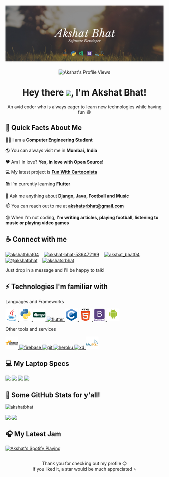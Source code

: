 # [![Akshat Bhat Header](https://raw.githubusercontent.com/AkshatBhat/AkshatBhat/main/Github%20Banner.png?token=ALOALAPJOAKQSY3SNK4WNTTAWJVWQ)](https://github.com/AkshatBhat)

<p align="center">
    <img src="https://visitor-badge-reloaded.herokuapp.com/badge?page_id=AkshatBhat.visitor.badge.reloaded.23.05.2021&color=55acb7&style=for-the-badge&logo=Github&text=Profile_Views" alt="Akshat's Profile Views" />
</p>

<h1 align="center">Hey there <img src="https://media.giphy.com/media/hvRJCLFzcasrR4ia7z/giphy.gif" width="25px">, I'm Akshat Bhat!</h1>
<p align="center">An avid coder who is always eager to learn new technologies while having fun 😄</p>

<h2 align="left">🏃 Quick Facts About Me</h2>
<p align="left">

👨‍💻 I am a **Computer Engineering Student** 

🌎 You can always visit me in **Mumbai, India**

❤️ Am I in love? **Yes, in love with Open Source!**

💻 My latest project is **[Fun With Cartoonista](https://github.com/TrushaT/Fun-With-Cartoonista)**

📚 I’m currently learning **Flutter**

💬 Ask me anything about **Django, Java, Football and Music**

📫 You can reach out to me at **akshatsrbhat@gmail.com**

😎 When I'm not coding, **I'm writing articles, playing football, listening to music or playing video games**

</p>


<h2 align="left">☕ Connect with me</h2>
<p align="left">
    <a href="https://twitter.com/akshatbhat04" target="blank"><img align="center" src="https://img.shields.io/badge/Twitter-1DA1F2?style=for-the-badge&logo=twitter&logoColor=white" alt="akshatbhat04" /></a>
    &nbsp;&nbsp;
    <a href="https://linkedin.com/in/akshat-bhat-536472199" target="blank"><img align="center" src="https://img.shields.io/badge/LinkedIn-0077B5?style=for-the-badge&logo=linkedin&logoColor=white" alt="akshat-bhat-536472199" /></a>
    &nbsp;&nbsp;
    <a href="https://instagram.com/akshat_bhat04" target="blank"><img align="center" src="https://img.shields.io/badge/Instagram-E4405F?style=for-the-badge&logo=instagram&logoColor=white" alt="akshat_bhat04" /></a>
    &nbsp;&nbsp;
    <a href="https://medium.com/@akshatbhat" target="blank"><img align="center" src="https://img.shields.io/badge/Medium-12100E?style=for-the-badge&logo=medium&logoColor=white" alt="@akshatbhat"/></a>
    &nbsp;&nbsp;
    <a href="https://www.leetcode.com/akshatsrbhat" target="blank"><img align="center" src="https://img.shields.io/badge/LeetCode-FFA116?style=for-the-badge&logo=leetcode&logoColor=white" alt="akshatsrbhat"/></a>
</p>
<p align="left">Just drop in a message and I'll be happy to talk!</p>


<h2 align="left">⚡ Technologies I'm familiar with</h2>

<p align="left">Languages and Frameworks</p>
<p align="left">
    <a href="https://www.java.com" target="_blank"> <img src="https://raw.githubusercontent.com/devicons/devicon/master/icons/java/java-original.svg" alt="java" width="40" height="40" /> </a>
    <a href="https://www.python.org" target="_blank"> <img src="https://raw.githubusercontent.com/devicons/devicon/master/icons/python/python-original.svg" alt="python" width="40" height="40" /> </a>
    <a href="https://www.djangoproject.com/" target="_blank"> <img src="https://raw.githubusercontent.com/devicons/devicon/master/icons/django/django-original.svg" alt="django" width="40" height="40" /> </a>
    <a href="https://flutter.dev" target="_blank"> <img src="https://www.vectorlogo.zone/logos/flutterio/flutterio-icon.svg" alt="flutter" width="40" height="40" /> </a>
    <a href="https://www.cprogramming.com/" target="_blank"> <img src="https://raw.githubusercontent.com/devicons/devicon/master/icons/c/c-original.svg" alt="c" width="40" height="40" /> </a>
    <a href="https://www.w3.org/html/" target="_blank"> <img src="https://raw.githubusercontent.com/devicons/devicon/master/icons/html5/html5-original-wordmark.svg" alt="html5" width="40" height="40" /> </a>
    <a href="https://getbootstrap.com" target="_blank"> <img src="https://raw.githubusercontent.com/devicons/devicon/master/icons/bootstrap/bootstrap-plain-wordmark.svg" alt="bootstrap" width="40" height="40" /> </a>
    <a href="https://developer.android.com" target="_blank"> <img src="https://raw.githubusercontent.com/devicons/devicon/master/icons/android/android-original-wordmark.svg" alt="android" width="40" height="40" /> </a>
</p>

<p align="left">Other tools and services</p>
<p align="left">
    <a href="https://aws.amazon.com" target="_blank"> <img src="https://raw.githubusercontent.com/devicons/devicon/master/icons/amazonwebservices/amazonwebservices-original-wordmark.svg" alt="aws" width="40" height="40" /> </a>
    <a href="https://firebase.google.com/" target="_blank"> <img src="https://www.vectorlogo.zone/logos/firebase/firebase-icon.svg" alt="firebase" width="40" height="40" /> </a>
    <a href="https://git-scm.com/" target="_blank"> <img src="https://www.vectorlogo.zone/logos/git-scm/git-scm-icon.svg" alt="git" width="40" height="40" /> </a>
    <a href="https://heroku.com" target="_blank"> <img src="https://www.vectorlogo.zone/logos/heroku/heroku-icon.svg" alt="heroku" width="40" height="40" /> </a>
    <a href="https://www.adobe.com/products/xd.html" target="_blank"> <img src="https://cdn.worldvectorlogo.com/logos/adobe-xd.svg" alt="xd" width="40" height="40" /> </a>
    <a href="https://www.mysql.com/" target="_blank"> <img src="https://raw.githubusercontent.com/devicons/devicon/master/icons/mysql/mysql-original-wordmark.svg" alt="mysql" width="40" height="40" /> </a>
</p>


<h2 align="left">💻 My Laptop Specs</h2>
<p align='left'>
    <img src="https://img.shields.io/badge/os-windows%2010-%230078D6.svg?&style=for-the-badge&logo=windows&logoColor=white" />
    <img src="https://img.shields.io/badge/intel-core%20i7%208th-%230071C5.svg?&style=for-the-badge&logo=intel&logoColor=white" />
    <img src="https://img.shields.io/badge/RAM-16GB-%230071C5.svg?&style=for-the-badge&logoColor=white" />
    <img src="https://img.shields.io/badge/nvidia-gtx%201050Ti-%2376B900.svg?&style=for-the-badge&logo=nvidia&logoColor=white" />
</p>


<h2 align="left">🚀 Some GitHub Stats for y'all!</h2>
<p align="left">
    <img src="https://github-readme-streak-stats.herokuapp.com/?user=akshatbhat&" alt="akshatbhat" />
</p>
<p align="left">
    <a href="https://github.com/AkshatBhat/AkshatBhat">
        <img align="center" src="https://github-readme-stats.vercel.app/api/top-langs/?username=akshatbhat&exclude_repo=Departmental-Store-Management-System,AudioStar&show_icons=true&theme=graywhite&include_all_commits=true&hide=css,javascript,jupyter%20notebook" />
    </a>
    <a href="https://github.com/AkshatBhat/AkshatBhat">
        <img align="center" src="https://github-readme-stats.vercel.app/api?username=akshatbhat&show_icons=true&theme=graywhite&include_all_commits=true" />
    </a>
</p>

<h2>🎧 My Latest Jam</h2>
<a href="https://open.spotify.com/user/47k363e9vyzn0lhnki3cd2r2g">
    <img src="https://spotify-now-playing.akshatbhat.vercel.app/api/spotify" alt="Akshat's Spotify Playing" width="350" />
</a>

<p align="center">
<br>
Thank you for checking out my profile 😊
<br>
If you liked it, a star would be much appreciated ⭐
</p>
